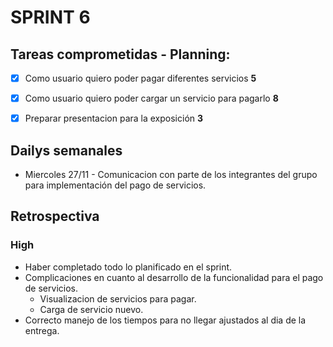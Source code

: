 # SPRINT 6

## Tareas comprometidas - Planning:
- [x] Como usuario quiero poder pagar diferentes servicios **5**
- [x] Como usuario quiero poder cargar un servicio para pagarlo **8**
- [x] Preparar presentacion para la exposición  **3**


## Dailys semanales
- Miercoles 27/11 - Comunicacion con parte de los integrantes del grupo para implementación del pago de servicios.


## Retrospectiva

### High
- Haber completado todo lo planificado en el sprint.
- Complicaciones en cuanto al desarrollo de la funcionalidad para el pago de servicios.
    - Visualizacion de servicios para pagar.
    - Carga de servicio nuevo.
- Correcto manejo de los tiempos para no llegar ajustados al dia de la entrega.


